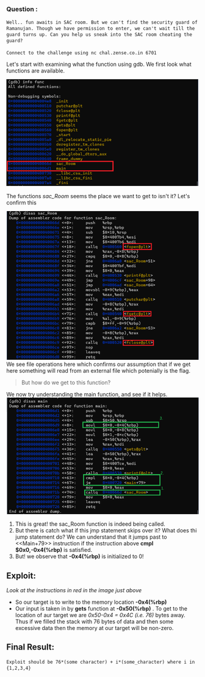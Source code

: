 ### __Question__ : 
    Well.. fun awaits in SAC room. But we can't find the security guard of Ramanujan. Though we have permission to enter, we can't wait till the guard turns up. Can you help us sneak into the SAC room cheating the guard?

    Connect to the challenge using nc chal.zense.co.in 6701

Let's start with examining what the function using gdb.
We first look what functions are available.

![all listed functions](../images/sac_room1.png)

The functions *sac_Room* seems the place we want to get to isn't it? Let's confirm this

![sac_Room function](../images/sac_room2.png)
We see file operations here which confirms our assumption that if we get here something will read from an external file which potenially is the flag.

>But how do we get to this function?

We now try understanding the main function, and see if it helps.
![main function](../images/sac_room3.png)

1. This is great! the sac_Room function is indeed being called.
2. But there is catch what if this jmp statement skips over it? What does thi jump statement do? We can understand that it jumps past to <<Main+79>> instruction if the instruction above __cmpl $0x0,-0x4(%rbp)__ is satisfied.
3. But! we observe that __-0x4(%rbp)__ is initialized to 0!

## Exploit:
_Look at the instructions in red in the image just above_
- So our target is to write to the memory location __-0x4(%rbp)__ 
- Our input is taken in by __gets__ function at __-0x50(%rbp)__ . To get to the location of aur target we are _0x50-0x4 = 0x4C (i.e. 76)_ bytes away. Thus if we filled the stack with 76 bytes of data and then some excessive data then the memory at our target will be non-zero.

## Final Result:
    Exploit should be 76*(some character) + i*(some_character) where i in {1,2,3,4}